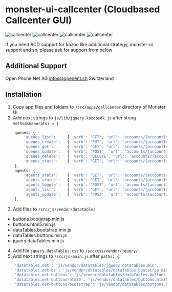 # monster-ui-callcenter (Cloudbased Callcenter GUI)
![callcenter](https://raw.githubusercontent.com/urueedi/monster-ui-callcenter/master/metadata/screenshots/callcenter_1.png)
![callcenter](https://raw.githubusercontent.com/urueedi/monster-ui-callcenter/master/metadata/screenshots/callcenter_2.png)
![callcenter](https://raw.githubusercontent.com/urueedi/monster-ui-callcenter/master/metadata/screenshots/callcenter_3.png)
![callcenter](https://raw.githubusercontent.com/urueedi/monster-ui-callcenter/master/metadata/screenshots/callcenter_4.png)

If you need ACD support for kazoo like additional strategy, monster-ui support and so, please ask for support from below

Additional Support
------------------
Open Phone Net AG infos@openent.ch Switzerland

Installation
------------------
1. Copy app files and folders to `/src/apps/callcenter` directory of Monster UI
2. Add next strings to `js/lib/jquery.kazoosdk.js` after string `methodsGenerator = {`
```javascript
    queues: {
        'queues_list':     { 'verb': 'GET', 'url': 'accounts/{accountId}/queues' },
        'queues_create':   { 'verb': 'PUT', 'url': 'accounts/{accountId}/queues' },
        'queues_get':      { 'verb': 'GET', 'url': 'accounts/{accountId}/queues/{queuesId}' },
        'queues_update':   { 'verb': 'POST', 'url': 'accounts/{accountId}/queues/{queuesId}' },
        'queues_delete':   { 'verb': 'DELETE', 'url': 'accounts/{accountId}/queues/{queuesId}' },
        'queues_stats':    { 'verb': 'GET', 'url': 'accounts/{accountId}/queues/stats' }
    },
    agents: {
        'agents_stats':    { 'verb': 'GET', 'url': 'accounts/{accountId}/agents/stats' },
        'agents_status':   { 'verb': 'GET', 'url': 'accounts/{accountId}/agents/status' },
        'agents_toggle':   { 'verb': 'POST', 'url': 'accounts/{accountId}/agents/{agentId}/status' },
        'agents_list':     { 'verb': 'GET', 'url': 'accounts/{accountId}/agents' },
        'agents_update':   { 'verb': 'POST', 'url': 'accounts/{accountId}/queues/{queuesId}/roster' }
    },
```
3. Add files to `/src/js/vendor/datatables`
- buttons.bootstrap.min.js
- buttons.html5.min.js
- dataTables.bootstrap.min.js
- dataTables.buttons.min.js
- jquery.dataTables.min.js
4. Add file `jquery.dataTables.css` to `/src/css/vendor/jquery/`
5. Add next strings to `/src/js/main.js` after `paths: {`:
```javascript
    'datatables.net': 'js/vendor/datatables/jquery.dataTables.min',
    'datatables.net-bs': 'js/vendor/datatables/dataTables.bootstrap.min',
    'datatables.net-buttons': 'js/vendor/datatables/dataTables.buttons.min',
    'datatables.net-buttons-html5': 'js/vendor/datatables/buttons.html5.min',
    'datatables.net-buttons-bootstrap': 'js/vendor/datatables/buttons.bootstrap.min',
```

